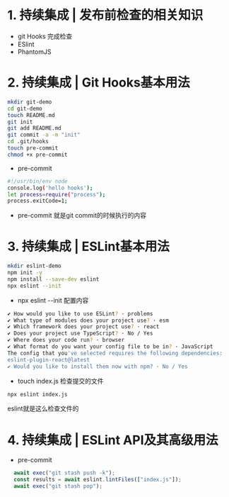 # 1. 持续集成 | 发布前检查的相关知识
- git Hooks 完成检查
- ESlint
- PhantomJS

# 2. 持续集成 | Git Hooks基本用法
```bash
mkdir git-demo
cd git-demo
touch README.md
git init
git add README.md
git commit -a -m "init"
cd .git/hooks
touch pre-commit
chmod +x pre-commit
```
- pre-commit
```bash
#!/usr/bin/env node
console.log('hello hooks');
let process=require("process");
process.exitCode=1;
```
   - pre-commit 就是git commit的时候执行的内容 
# 3. 持续集成 | ESLint基本用法
```bash
mkdir eslint-demo
npm init -y
npm install --save-dev eslint
npx eslint --init
```
- npx eslint --init 配置内容
```bash
✔ How would you like to use ESLint? · problems
✔ What type of modules does your project use? · esm
✔ Which framework does your project use? · react
✔ Does your project use TypeScript? · No / Yes
✔ Where does your code run? · browser
✔ What format do you want your config file to be in? · JavaScript
The config that you've selected requires the following dependencies:
eslint-plugin-react@latest
✔ Would you like to install them now with npm? · No / Yes
```
- touch index.js
检查提交的文件
```bash
npx eslint index.js
```
eslint就是这么检查文件的

# 4. 持续集成 | ESLint API及其高级用法
- pre-commit 
```js
  await exec("git stash push -k");
  const results = await eslint.lintFiles(["index.js"]);
  await exec("git stash pop");
```